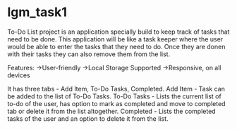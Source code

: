 # lgm_task1
To-Do List project is an application specially build to keep track of tasks that need to be done. This application will be like a task keeper where the user would be able to enter the tasks that they need to do. Once they are donen with their tasks they can also remove them from the list.

Features: ->User-friendly ->Local Storage Supported ->Responsive, on all devices

It has three tabs - Add Item, To-Do Tasks, Completed. Add Item - Task can be added to the list of To-Do Tasks. To-Do Tasks - Lists the current list of to-do of the user, has option to mark as completed and move to completed tab or delete it from the list altogether. Completed - Lists the completed tasks of the user and an option to delete it from the list.
